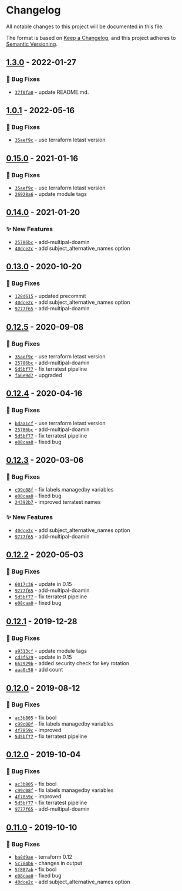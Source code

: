 # Changelog
All notable changes to this project will be documented in this file.

The format is based on [Keep a Changelog](https://keepachangelog.com/en/1.0.0/),
and this project adheres to [Semantic Versioning](https://semver.org/spec/v2.0.0.html).

## [1.3.0] - 2022-01-27
### :bug: Bug Fixes
- [`37f0fa0`](https://github.com/clouddrove/terraform-aws-acm/commit/37f0fa0c9e4eb144c055aa5cbe2ce83c10e88f3e) - update README.md.

## [1.0.1] - 2022-05-16
### :bug: Bug Fixes
- [`35aef9c`](https://github.com/clouddrove/terraform-aws-acm/commit/35aef9c0eddcb180780aa51ba4c28901b451212e) - use terraform letast version

## [0.15.0] - 2021-01-16
### :bug: Bug Fixes
- [`35aef9c`](https://github.com/clouddrove/terraform-aws-acm/commit/35aef9c0eddcb180780aa51ba4c28901b451212e) - use terraform letast version
- [`26928a6`](https://github.com/clouddrove/terraform-aws-acm/commit/26928a6dd09e68d3c120d990d89ac53f127286ec) - update module tags


## [0.14.0] - 2021-01-20
### :sparkles: New Features
- [`25786bc`](https://github.com/clouddrove/terraform-aws-acm/commit/25786bc3628618bbcd05a635c388648f60542022) - add-multipal-doamin
- [`40dce2c`](https://github.com/clouddrove/terraform-aws-acm/commit/40dce2c7fb09fadabe15bdc75e2c32f479b9d5f2) - add subject_alternative_names option


## [0.13.0] - 2020-10-20
### :bug: Bug Fixes
- [`128d615`](https://github.com/clouddrove/terraform-aws-acm/commit/128d615d74852d83322aae50ea29082281fd0fe3) - updated precommit
- [`40dce2c`](https://github.com/clouddrove/terraform-aws-acm/commit/40dce2c7fb09fadabe15bdc75e2c32f479b9d5f2) - add subject_alternative_names option
- [`9777f65`](https://github.com/clouddrove/terraform-aws-acm/commit/9777f6589457779c74d476158c7e9142529b583a) - add-multipal-doamin

## [0.12.5] - 2020-09-08
### :bug: Bug Fixes
- [`35aef9c`](https://github.com/clouddrove/terraform-aws-acm/commit/35aef9c0eddcb180780aa51ba4c28901b451212e) - use terraform letast version
- [`25786bc`](https://github.com/clouddrove/terraform-aws-acm/commit/25786bc3628618bbcd05a635c388648f60542022) - add-multipal-doamin
- [`5d5bf77`](https://github.com/clouddrove/terraform-aws-acm/commit/5d5bf7721eb0f0f2f865eb3743b974ca217cf18e) - fix terratest pipeline
- [`fa6e9d7`](https://github.com/clouddrove/terraform-aws-acm/commit/fa6e9d7789453abcbb8b3550494734f7a2500f55) - upgraded


## [0.12.4] - 2020-04-16
### :bug: Bug Fixes
- [`bdaa1cf`](https://github.com/clouddrove/terraform-aws-acm/commit/35aef9c0eddcb180780aa51ba4c28901b451212e) - use terraform letast version
- [`25786bc`](https://github.com/clouddrove/terraform-aws-acm/commit/25786bc3628618bbcd05a635c388648f60542022) - add-multipal-doamin
- [`5d5bf77`](https://github.com/clouddrove/terraform-aws-acm/commit/5d5bf7721eb0f0f2f865eb3743b974ca217cf18e) - fix terratest pipeline
- [`e08caa0`](https://github.com/clouddrove/terraform-aws-acm/commit/e08caa0e8792ec1a12b6774a9e7924ec9822f22e) - fixed bug

## [0.12.3] - 2020-03-06
### :bug: Bug Fixes
- [`c99c08f`](https://github.com/clouddrove/terraform-aws-acm/commit/c99c08f3384f7504a950403ba0f1ba8d49ab1df5) - fix labels managedby variables
- [`e08caa0`](https://github.com/clouddrove/terraform-aws-acm/commit/e08caa0e8792ec1a12b6774a9e7924ec9822f22e) - fixed bug
- [`24392b7`](https://github.com/clouddrove/terraform-aws-acm/commit/24392b7a2778394b94f448c829440b57679af648) - improved terratest names


### :sparkles: New Features
- [`40dce2c`](https://github.com/clouddrove/terraform-aws-acm/commit/40dce2c7fb09fadabe15bdc75e2c32f479b9d5f2) - add subject_alternative_names option
- [`9777f65`](https://github.com/clouddrove/terraform-aws-acm/commit/9777f6589457779c74d476158c7e9142529b583a) - add-multipal-doamin

## [0.12.2] - 2020-05-03
### :bug: Bug Fixes
- [`6017c36`](https://github.com/clouddrove/terraform-aws-acm/commit/6017c36bde455f79e74351f7e105681cb289f5a0) - update in 0.15
- [`9777f65`](https://github.com/clouddrove/terraform-aws-acm/commit/9777f6589457779c74d476158c7e9142529b583a) - add-multipal-doamin
- [`5d5bf77`](https://github.com/clouddrove/terraform-aws-acm/commit/5d5bf7721eb0f0f2f865eb3743b974ca217cf18e) - fix terratest pipeline
- [`e08caa0`](https://github.com/clouddrove/terraform-aws-acm/commit/e08caa0e8792ec1a12b6774a9e7924ec9822f22e) - fixed bug


## [0.12.1] - 2019-12-28
### :bug: Bug Fixes
- [`a9313cf`](https://github.com/clouddrove/terraform-aws-kms/commit/a9313cf8fd5ab58bc917d54f2584c33ca8aa635d) - update module tags
- [`cd3f529`](https://github.com/clouddrove/terraform-aws-kms/commit/cd3f52989be9c81b59283dbc93e3e068dfcf8bf0) - update in 0.15
- [`662929b`](https://github.com/clouddrove/terraform-aws-kms/commit/662929b9943147b77da8e2ee93578d423160148a) - added security check for key rotation
- [`aaa0c58`](https://github.com/clouddrove/terraform-aws-kms/commit/aaa0c583fa4d47a9bad3c74b53e61651e22a675b) - add count

## [0.12.0] - 2019-08-12
### :bug: Bug Fixes
- [`ac3b805`](https://github.com/clouddrove/terraform-aws-acm/commit/ac3b80562274c706c92d9c239569b29d82853bdc) - fix bool
- [`c99c08f`](https://github.com/clouddrove/terraform-aws-acm/commit/c99c08f3384f7504a950403ba0f1ba8d49ab1df5) - fix labels managedby variables
- [`4f7859c`](https://github.com/clouddrove/terraform-aws-acm/commit/4f7859c909a53e09dfbc53791d1383697238aae4) - improved
- [`5d5bf77`](https://github.com/clouddrove/terraform-aws-acm/commit/5d5bf7721eb0f0f2f865eb3743b974ca217cf18e) - fix terratest pipeline

## [0.12.0] - 2019-10-04
### :bug: Bug Fixes
- [`ac3b805`](https://github.com/clouddrove/terraform-aws-acm/commit/ac3b80562274c706c92d9c239569b29d82853bdc) - fix bool
- [`c99c08f`](https://github.com/clouddrove/terraform-aws-acm/commit/c99c08f3384f7504a950403ba0f1ba8d49ab1df5) - fix labels managedby variables
- [`4f7859c`](https://github.com/clouddrove/terraform-aws-acm/commit/4f7859c909a53e09dfbc53791d1383697238aae4) - improved
- [`5d5bf77`](https://github.com/clouddrove/terraform-aws-acm/commit/5d5bf7721eb0f0f2f865eb3743b974ca217cf18e) - fix terratest pipeline
- [`9777f65`](https://github.com/clouddrove/terraform-aws-acm/commit/9777f6589457779c74d476158c7e9142529b583a) - add-multipal-doamin


## [0.11.0] - 2019-10-10
### :bug: Bug Fixes
- [`ba8d9ae`](https://github.com/clouddrove/terraform-aws-acm/commit/ba8d9aef703863c168a5c554e077ef2f0f6b7a96) - terraform 0.12
- [`5c784b6`](https://github.com/clouddrove/terraform-aws-acm/commit/5c784b670ec24afd41db929288bff6c0f2b36813) - changes in output
- [`5f887ab`](https://github.com/clouddrove/terraform-aws-acm/commit/5f887ab021ff7814960c98f38fd5e1dae3f5cfca) - fix bool
- [`e08caa0`](https://github.com/clouddrove/terraform-aws-acm/commit/e08caa0e8792ec1a12b6774a9e7924ec9822f22e) - fixed bug
- [`40dce2c`](https://github.com/clouddrove/terraform-aws-acm/commit/40dce2c7fb09fadabe15bdc75e2c32f479b9d5f2) - add subject_alternative_names option



[0.11.0]: https://github.com/clouddrove/terraform-aws-kms/compare/0.11.0...master
[0.12.0]: https://github.com/clouddrove/terraform-aws-kms/compare/0.11.0...0.12.0
[0.12.1]: https://github.com/clouddrove/terraform-aws-kms/compare/0.12.0...0.12.1
[0.12.2]: https://github.com/clouddrove/terraform-aws-kms/compare/0.12.1...0.12.2
[0.12.3]: https://github.com/clouddrove/terraform-aws-kms/compare/0.12.2...0.12.3
[0.12.4]: https://github.com/clouddrove/terraform-aws-kms/compare/0.12.3...0.12.4
[0.12.5]: https://github.com/clouddrove/terraform-aws-kms/compare/0.12.4...0.12.5
[0.13.0]: https://github.com/clouddrove/terraform-aws-kms/compare/0.12.5...0.13.0
[0.14.0]: https://github.com/clouddrove/terraform-aws-kms/compare/0.13.0...0.14.0
[0.15.0]: https://github.com/clouddrove/terraform-aws-kms/compare/0.14.0...0.15.0
[1.0.1]:  https://github.com/clouddrove/terraform-aws-kms/compare/0.15.0...1.0.1
[1.3.0]:  https://github.com/clouddrove/terraform-aws-kms/compare/1.0.1...1.3.0
